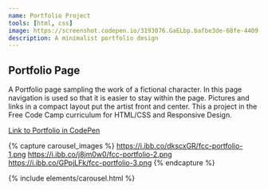 ```yaml
---
name: Portfolio Project
tools: [html, css]
image: https://screenshot.codepen.io/3193076.GaELbp.bafbe3de-68fe-4409-81e7-a2d727d84e08.png
description: A minimalist portfolio design
---
```


## Portfolio Page

A Portfolio page sampling the work of a fictional character. In this page navigation is used so that it is easier to stay within the page. Pictures and links in a compact layout put the artist front and center. This a project in the Free Code Camp curriculum for HTML/CSS and Responsive Design.

[Link to Portfolio in CodePen](https://codepen.io/lmldvd/pen/GaELbp)

{% capture carousel_images %}
https://i.ibb.co/dkscxGR/fcc-portfolio-1.png
https://i.ibb.co/j8jm0w0/fcc-portfolio-2.png
https://i.ibb.co/GPpjLFk/fcc-portfolio-3.png
{% endcapture %}

{% include elements/carousel.html %}

